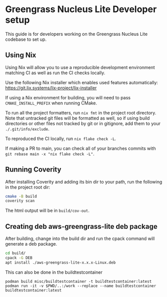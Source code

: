 # Greengrass Nucleus Lite Developer setup

This guide is for developers working on the Greengrass Nucleus Lite codebase to
set up.

## Using Nix

Using Nix will allow you to use a reproducible development environment matching
CI as well as run the CI checks locally.

Use the following Nix installer which enables used features automatically:
https://git.lix.systems/lix-project/lix-installer

If using a Nix environment for building, you will need to pass
`CMAKE_INSTALL_PREFIX` when running CMake.

To run all the project formatters, run `nix fmt` in the project root directory.
Note that untracked git files will be formatted as well, so if using build
directories or other files not tracked by git or in gitignore, add them to your
`./.git/info/exclude`.

To reproduced the CI locally, run `nix flake check -L`.

If making a PR to main, you can check all of your branches commits with
`git rebase main -x "nix flake check -L"`.

## Running Coverity

After installing Coverity and adding its bin dir to your path, run the following
in the project root dir:

```sh
cmake -B build
coverity scan
```

The html output will be in `build/cov-out`.

## Creating deb aws-greengrass-lite deb package

After building, change into the build dir and run the cpack command will
generate a deb package.

```sh
cd build/
cpack -G DEB
apt install ./aws-greengrass-lite-x.x.x-Linux.deb
```

This can also be done in the buildtestcontainer

```
podman build misc/buildtestcontainer -t buildtestcontainer:latest
podman run -it -v $PWD/..:/work --replace --name buildtestcontainer buildtestcontainer:latest
```
